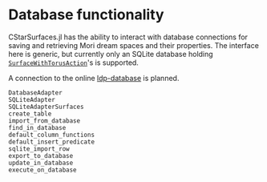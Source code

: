 # Database functionality

CStarSurfaces.jl has the ability to interact with database connections for
saving and retrieving Mori dream spaces and their properties. The interface here
is generic, but currently only an SQLite database holding
[`SurfaceWithTorusAction`](@ref)'s is supported.

A connection to the online
[ldp-database](https://www.math.uni-tuebingen.de/forschung/algebra/ldp-database/)
is planned.


```@docs
DatabaseAdapter
SQLiteAdapter
SQLiteAdapterSurfaces
create_table
import_from_database
find_in_database
default_column_functions
default_insert_predicate
sqlite_import_row
export_to_database
update_in_database
execute_on_database
```
